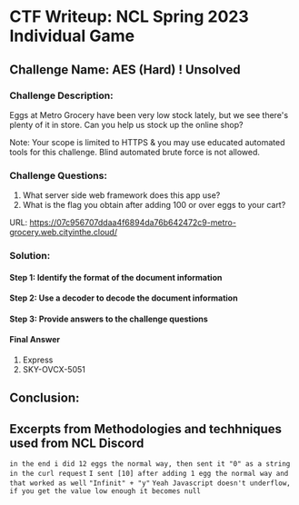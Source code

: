 # CTF Writeup: NCL Spring 2023 Individual Game

## Challenge Name: AES (Hard) ! Unsolved

### Challenge Description:

Eggs at Metro Grocery have been very low stock lately, but we see there's plenty of it in store. Can you help us stock up the online shop?

Note: Your scope is limited to HTTPS & you may use educated automated tools for this challenge. Blind automated brute force is not allowed.


### Challenge Questions:

1. What server side web framework does this app use?
2. What is the flag you obtain after adding 100 or over eggs to your cart?

URL: https://07c956707ddaa4f6894da76b642472c9-metro-grocery.web.cityinthe.cloud/

### Solution:



#### Step 1: Identify the format of the document information



#### Step 2: Use a decoder to decode the document information



#### Step 3: Provide answers to the challenge questions

#### Final Answer

1. Express
2. SKY-OVCX-5051

## Conclusion:

## Excerpts from Methodologies and techhniques used from NCL Discord
`in the end i did 12 eggs the normal way, then sent it "0" as a string in the curl request`
`I sent [10] after adding 1 egg the normal way and that worked as well`
`"Infinit" + "y"`
`Yeah Javascript doesn't underflow, if you get the value low enough it becomes null`